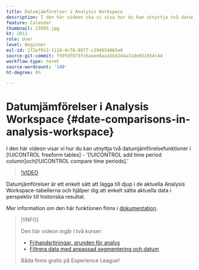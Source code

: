 ```yaml
---
title: Datumjämförelser i Analysis Workspace
description: I den här videon ska vi visa hur du kan utnyttja två datumjämförelsefunktioner i frihandstabeller -"lägg till tidsperiodkolumn" och"jämföra tidsperioder".
feature: Calendar
thumbnail: 23985.jpg
kt: 2011
role: User
level: Beginner
exl-id: 2f2ef013-1118-4c78-8877-c294654865e0
source-git-commit: f59fdf873fc6aaee8aaa5bd244a31de931034c44
workflow-type: tm+mt
source-wordcount: '140'
ht-degree: 0%

---
```


# Datumjämförelser i Analysis Workspace {#date-comparisons-in-analysis-workspace}

I den här videon visar vi hur du kan utnyttja två datumjämförelsefunktioner i [!UICONTROL freeform tables] - &#39;[!UICONTROL add time period column]och[!UICONTROL compare time periods].&#39;

>[!VIDEO](https://video.tv.adobe.com/v/23985/?quality=12)

Datumjämförelser är ett enkelt sätt att lägga till djup i de aktuella Analysis Workspace-tabellerna och hjälper dig att enkelt sätta aktuella data i perspektiv till historiska resultat.

Mer information om den här funktionen finns i [dokumentation](https://experienceleague.adobe.com/docs/analytics/analyze/analysis-workspace/components/calendar-date-ranges/time-comparison.html?lang=en).

>[!INFO]
>
> Den här videon ingår i två kurser:
>
> * [Frihandsritningar, grunden för analys](https://experienceleague.adobe.com/?recommended=Analytics-U-1-2020.3)
> * [Filtrera data med anpassad segmentering och datum](https://experienceleague.adobe.com/?recommended=Analytics-U-1-2021.1.filterdata)
>
> Båda finns gratis på Experience League!
